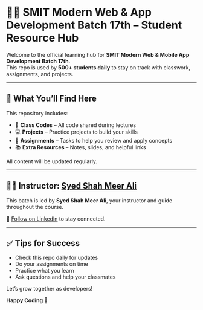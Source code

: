 # 👨‍💻 SMIT Modern Web & App Development Batch 17th – Student Resource Hub

Welcome to the official learning hub for **SMIT Modern Web & Mobile App Development Batch 17th**.  
This repo is used by **500+ students daily** to stay on track with classwork, assignments, and projects.

---

## 📌 What You’ll Find Here

This repository includes:

- 📂 **Class Codes** – All code shared during lectures  
- 💻 **Projects** – Practice projects to build your skills  
- 📝 **Assignments** – Tasks to help you review and apply concepts  
- 📚 **Extra Resources** – Notes, slides, and helpful links  

All content will be updated regularly.

---

## 👨‍🏫 Instructor: [Syed Shah Meer Ali](https://www.linkedin.com/in/syedshahmeerali/)

This batch is led by **Syed Shah Meer Ali**, your instructor and guide throughout the course.

📎 [Follow on LinkedIn](https://www.linkedin.com/in/syedshahmeerali/) to stay connected.

---

## ✅ Tips for Success

- Check this repo daily for updates  
- Do your assignments on time  
- Practice what you learn  
- Ask questions and help your classmates  

Let’s grow together as developers!

**Happy Coding 🚀**
